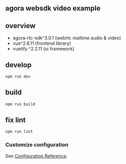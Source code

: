 ## agora websdk video example

## overview
  * agora-rtc-sdk^3.0.1 (webrtc realtime audio & video)
  * vue^2.6.11 (frontend library)
  * vuetify ^2.2.11 (ui framework)

## develop
```bash
npm run dev
```

## build
```bash
npm run build
```

## fix lint
```bash
npm run lint
```

### Customize configuration
See [Configuration Reference](https://cli.vuejs.org/config/).

